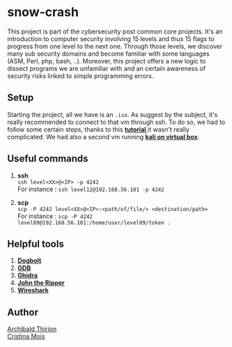 # snow-crash

This project is part of the cybersecurity post common core projects. It's an introduction to computer security involving 15 levels and thus 15 flags to progress from one level to the next one. Through those levels, we discover many sub security domains and become familiar with some languages (ASM, Perl, php, bash, ..). Moreover, this project offers a new logic to dissect programs we are unfamiliar with and an certain awareness of security risks linked to simple programming errors.

## Setup

Starting the project, all we have is an `.iso`. As suggest by the subject, it's really recommended to connect to that vm through ssh. To do so, we had to follow some certain steps, thanks to this [**tutorial** ](https://youtu.be/Y7KzV-Hl2bw )it wasn't really complicated. We had also a second vm running [**kali on virtual box**](https://www.kali.org/get-kali/#kali-virtual-machines).

## Useful commands
1. **ssh**  
		```ssh level<XX>@<IP> -p 4242```  
		For instance : ```ssh level12@192.168.56.101 -p 4242```
    
2. **scp**  
		```scp -P 4242 level<XX>@<IP>:<path/of/file/> <destination/path>```  
		For instance : ```scp -P 4242 level09@192.168.56.101:/home/user/level09/token .```  

## Helpful tools

1. [**Dogbolt**](https://dogbolt.org/)
2. [**GDB**](https://www.sourceware.org/gdb/documentation/)
3. [**Ghidra**](https://ghidra-sre.org/) 
4. [**John the Ripper**](https://www.openwall.com/john/doc/)
5. [**Wireshark**](https://www.wireshark.org/docs/)

## Author

[Archibald Thirion](https://github.com/Archips)  
[Cristina Mois](https://github.com/Cristinamois/)
